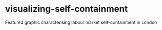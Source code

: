 # visualizing-self-containment
Featured graphic characterising labour market self-containment in London
